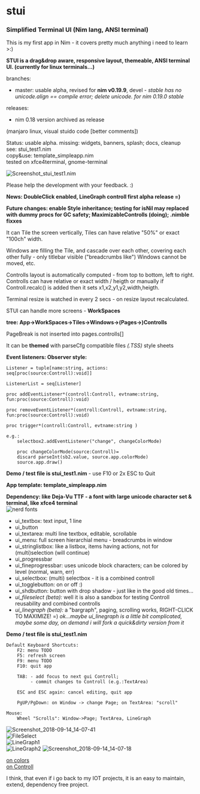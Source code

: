# stui
### Simplified Terminal UI (Nim lang, ANSI terminal) 

This is my first app in Nim - it covers pretty much anything i need to learn >:)

**STUI is a drag&drop aware, responsive layout, themeable, ANSI terminal UI. (currently for linux terminals...)**  

branches:
* master: usable alpha, revised for **nim v0.19.9**, devel - *stable has no unicode.align == compile error; delete unicode. for nim 0.19.0 stable*  
  
releases:
* nim 0.18 version archived as release

(manjaro linux, visual stuido code [better comments])  
  

Status: usable alpha. missing: widgets, banners, splash; docs, cleanup  
  see: stui_test1.nim  
  copy&use: template_simpleapp.nim  
  tested on xfce4terminal, gnome-terminal  

![Screenshot_stui_test1.nim](doc/Screenshot_2018-10-03_15-23-40.png)

Please help the development with your feedback. :)  

**News: DoubleClick enabled, LineGraph controll first alpha release =)**

**Future changes: enable Style inheritance; testing for isNil may replaced with dummy procs for GC safety; MaximizableControlls (doing); .nimble fixxes**


It can Tile the screen vertically, 
Tiles can have relative "50%" or exact "100ch" width.

Windows are filling the Tile, and cascade over each other, 
covering each other fully - only titlebar visible ("breadcrumbs like")
Windows cannot be moved, etc.

Controlls layout is automatically computed - from top to bottom, left to right.
Controlls can have relative or exact width / heigth
or manually if Controll.recalc() is added then it sets x1,x2,y1,y2,width,heigth.

Terminal resize is watched in every 2 secs - on resize layout recalculated.

STUI can handle more screens - **WorkSpaces**  

  **tree: App->WorkSpaces->Tiles->Windows->(Pages->)Controlls**  

  PageBreak is not inserted into pages.controlls[]  


It can be **themed** with parseCfg compatible files *(.TSS)* style sheets


**Event listeners: Observer style:**  

    Listener = tuple[name:string, actions: seq[proc(source:Controll):void]]

    ListenerList = seq[Listener]

    proc addEventListener*(controll:Controll, evtname:string, fun:proc(source:Controll):void)

    proc removeEventListener*(controll:Controll, evtname:string, fun:proc(source:Controll):void)

    proc trigger*(controll:Controll, evtname:string )

    e.g.:
        selectbox2.addEventListener("change", changeColorMode)

        proc changeColorMode(source:Controll)=
        discard parseInt(sb2.value, source.app.colorMode)
        source.app.draw()



**Demo / test file is stui_test1.nim** - use F10 or 2x ESC to Quit

**App template: template_simpleapp.nim**

**Dependency: like Deja-Vu TTF - a font with large unicode character set & terminal, like xfce4 terminal**  
![nerd fonts](https://github.com/ryanoasis/nerd-fonts/wiki)  


* ui_textbox: text input, 1 line 
* ui_button  
* ui_textarea: multi line textbox, editable, scrollable
* ui_menu: full screen hierarchial menu - breadcrumbs in window
* ui_stringlistbox: like a listbox, items having actions, not for (multi)selection (will continue)
* ui_progressbar
* ui_fineprogressbar: uses unicode block characters; can be colored by level (normal, warn, err)
* ui_selectbox: (multi) selectbox - it is a combined controll
* ui_togglebutton: on or off :)
* ui_shdbutton: button with drop shadow - just like in the good old times...
* _ui_fileselect (beta): <NEW><DEVEL>_ well it is also a sandbox for testing Controll reusability and combined controlls
* _ui_linegraph (beta):_ a "bargraph", paging, scrolling works, RIGHT-CLICK TO MAXIMIZE! =) 
*ok...maybe ui_linegraph is a little bit complicated, maybe some day, on demand i will fork a quick&dirty version from it*

**Demo / test file is stui_test1.nim**

    Default Keyboard Shortcuts:
        F2: menu TODO
        F5: refresh screen
        F9: menu TODO
        F10: quit app

        TAB: - add focus to next gui Controll; 
             - commit changes to Controll (e.g.:TextArea)

        ESC and ESC again: cancel editing, quit app

        PgUP/PgDown: on Window -> change Page; on TextArea: "scroll"

    Mouse:
        Wheel "Scrolls": Window->Page; TextArea, LineGraph

![Screenshot_2018-09-14_14-07-41](doc/Screenshot_2018-09-14_14-07-41.png)  
![FileSelect](doc/FileSelect_Screenshot_2018-10-20_13-35-40.png)  
![LineGraph1](doc/LineGraph1.png)  
![LineGraph2](doc/LineGraph2.png)
![Screenshot_2018-09-14_14-07-18](doc/Screenshot_2018-09-14_14-07-18.png)  


  [on colors](doc/Colors.md)  
  [on Controll](doc/Controlls.md)  



I think, that even if i go back to my IOT projects, 
it is an easy to maintain, extend, dependency free project.




